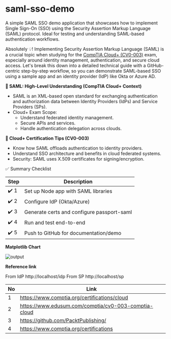 # saml-sso-demo
A simple SAML SSO demo application that showcases how to implement Single Sign-On (SSO) using the Security Assertion Markup Language (SAML) protocol. Ideal for testing and understanding SAML-based authentication workflows.

Absolutely 💡! Implementing Security Assertion Markup Language (SAML) is a crucial topic when studying for the [CompTIA Cloud+ (CV0-003)](https://www.comptia.org/certifications/cloud) exam, especially around identity management, authentication, and secure cloud access. Let's break this down into a detailed technical guide with a GitHub-centric step-by-step workflow, so you can demonstrate SAML-based SSO using a sample app and an identity provider (IdP) like Okta or Azure AD.

**🔐 SAML: High-Level Understanding (CompTIA Cloud+ Context)**

- SAML is an XML-based open standard for exchanging authentication and authorization data between Identity Providers (IdPs) and Service Providers (SPs).
- Cloud+ Exam Scope:
  - Understand federated identity management.
  - Secure APIs and services.
  - Handle authentication delegation across clouds.
 
**🧠 Cloud+ Certification Tips (CV0-003)**

- Know how SAML offloads authentication to identity providers.
- Understand SSO architecture and benefits in cloud federated systems.
- Security: SAML uses X.509 certificates for signing/encryption.

✅ Summary Checklist

| Step  | Description |
| ------------- | ------------- |
| ✔️ 1  | Set up Node app with SAML libraries  |
| ✔️ 2  | Configure IdP (Okta/Azure)  |
| ✔️ 3  | Generate certs and configure passport-saml  |
| ✔️ 4  | Run and test end-to-end  |
| ✔️ 5  | Push to GitHub for documentation/demo  |

**Matplotlib Chart**

![output](https://github.com/user-attachments/assets/fd00e3e8-857d-4d0a-b4df-08ccd2efe277)

**Reference link**

From IdP
http://localhost/idp
From SP
http://localhost/sp


| No  | Link |
| ------------- | ------------- |
| 1  | https://www.comptia.org/certifications/cloud  |
| 2  | https://www.edusum.com/comptia/cv0-003-comptia-cloud  |
| 3  | https://github.com/PacktPublishing/  |
| 4  | https://www.comptia.org/certifications  |

